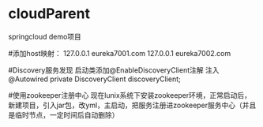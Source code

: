 # cloudParent
springcloud demo项目

#添加host映射：
127.0.0.1 eureka7001.com
127.0.0.1 eureka7002.com

#Discovery服务发现
启动类添加@EnableDiscoveryClient注解
注入@Autowired
   private DiscoveryClient discoveryClient;

#使用zookeeper注册中心
现在lunix系统下安装zookeeper环境，正常启动后，新建项目，引入jar包，改yml，主启动，把服务注册进zookeeper服务中心（并且是临时节点，一定时间后自动删除）




